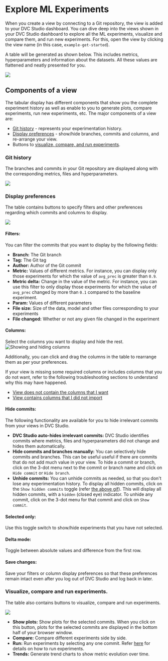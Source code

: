 # Explore ML Experiments

When you create a view by connecting to a Git repository, the view is added to
your DVC Studio dashboard. You can dive deep into the views shown in your DVC
Studio dashboard to explore all the ML experiments, visualize and compare them,
and run new experiments. For this, open the view by clicking the view name (in
this case, `example-get-started`).

A table will be generated as shown below. This includes metrics, hyperparameters
and information about the datasets. All these values are flattened and neatly
presented for you.

![](https://static.iterative.ai/img/studio/view_components.png)

## Components of a view

The tabular display has different components that show you the complete
experiment history as well as enable to you to generate plots, compare
experiments, run new experiments, etc. The major components of a view are:

- [Git history](#git-history) - represents your experimentation history.
- [Display preferences](#display-preferences) - show/hide branches, commits and
  columns, and re-arrange your view.
- Buttons to
  [visualize, compare, and run experiments](#visualize-compare-and-run-experiments).

### Git history

The branches and commits in your Git repository are displayed along with the
corresponding metrics, files and hyperparameters.

![](https://static.iterative.ai/img/studio/view_components_1.gif)

### Display preferences

The table contains buttons to specify filters and other preferences regarding
which commits and columns to display.

![](https://static.iterative.ai/img/studio/view_components_2.gif)

#### Filters:

You can filter the commits that you want to display by the following fields:

- **Branch:** The Git branch
- **Tag:** The Git tag
- **Author:** Author of the Git commit
- **Metric:** Values of different metrics. For instance, you can display only
  those experiments for which the value of `avg_prec` is greater than `0.9`.
- **Metric delta:** Change in the value of the metric. For instance, you can use
  this filter to only display those experiments for which the value of
  `avg_prec` changed by more than `0.1` compared to the baseline experiment.
- **Param:** Values of different parameters
- **File size:** Size of the data, model and other files corresponding to your
  experiments
- **File changed:** Whether or not any given file changed in the experiment

#### Columns:

Select the columns you want to display and hide the rest.
![Showing and hiding columns](https://static.iterative.ai/img/studio/show_hide_columns.gif)

Additionally, you can click and drag the columns in the table to rearrange them
as per your preferences.

If your view is missing some required columns or includes columns that you do
not want, refer to the following troubleshooting sections to understand why this
may have happened.

- [View does not contain the columns that I want](/doc/studio/troubleshooting#view-does-not-contain-the-columns-that-i-want)
- [View contains columns that I did not import](/doc/studio/troubleshooting#view-contains-columns-that-i-did-not-import)

#### Hide commits:

The following functionality are available for you to hide irrelevant commits
from your views in DVC Studio.

- **DVC Studio auto-hides irrelevant commits:** DVC Studio identifies commits
  where metrics, files and hyperparameters did not change and hides them
  automatically.
- **Hide commits and branches manually:** You can selectively hide commits and
  branches. This can be useful useful if there are commits that do not add much
  value in your view. To hide a commit or branch, click on the 3-dot menu next
  to the commit or branch name and click on `Hide commit` or `Hide branch`.
- **Unhide commits:** You can unhide commits as needed, so that you don't lose
  any experimentation history. To display all hidden commits, click on the
  `Show hidden commits` toggle (refer [the above gif](#display-preferences)).
  This will display all hidden commits, with a `hidden` (closed eye) indicator.
  To unhide any commit, click on the 3-dot menu for that commit and click on
  `Show commit`.

#### Selected only:

Use this toggle switch to show/hide experiments that you have not selected.

#### Delta mode:

Toggle between absolute values and difference from the first row.

#### Save changes:

Save your filters or column display preferences so that these preferences remain
intact even after you log out of DVC Studio and log back in later.

### Visualize, compare and run experiments.

The table also contains buttons to visualize, compare and run experiments.

![](https://static.iterative.ai/img/studio/view_components_3.gif)

- **Show plots:** Show plots for the selected commits. When you click on this
  button, plots for the selected commits are displayed in the bottom half of
  your browser window.
- **Compare:** Compare different experiments side by side.
- **Run:** Run experiments by selecting any one commit. Refer
  [here](/doc/studio/user-guide/run-experiments) for details on how to run
  experiments.
- **Trends:** Generate trend charts to show metric evolution over time.
